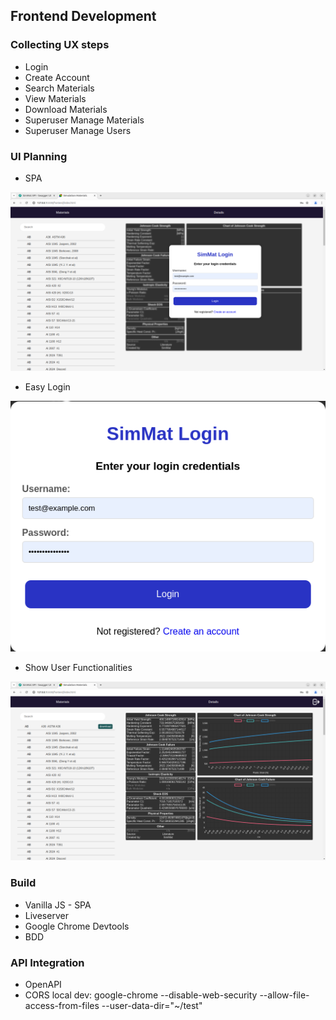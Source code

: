 <h2>Frontend Development</h2>

<h3>Collecting UX steps</h3>

- Login
- Create Account
- Search Materials
- View Materials
- Download Materials
- Superuser Manage Materials
- Superuser Manage Users

<h3>UI Planning</h3>

- SPA
<img src="docs/img/spa.png">

- Easy Login
<img src="docs/img/ezlogin.png">

- Show User Functionalities
<img src="docs/img/userfuncs.png">

<h3>Build</h3>

- Vanilla JS - SPA
- Liveserver
- Google Chrome Devtools 
- BDD

<h3>API Integration</h3>

- OpenAPI
- CORS local dev: google-chrome --disable-web-security --allow-file-access-from-files --user-data-dir="~/test"  